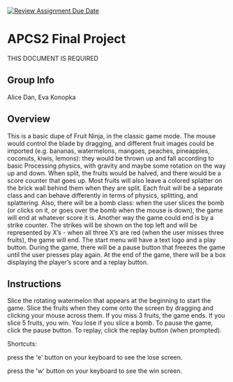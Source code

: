 [![Review Assignment Due Date](https://classroom.github.com/assets/deadline-readme-button-24ddc0f5d75046c5622901739e7c5dd533143b0c8e959d652212380cedb1ea36.svg)](https://classroom.github.com/a/syDSSnTt)
# APCS2 Final Project
THIS DOCUMENT IS REQUIRED
## Group Info
Alice Dan, Eva Konopka
## Overview

This is a basic dupe of Fruit Ninja, in the classic game mode. The mouse would control the blade by dragging, and different fruit images could be imported (e.g. bananas, watermelons, mangoes, peaches, pineapples, coconuts, kiwis, lemons): they would be thrown up and fall according to basic Processing physics, with gravity and maybe some rotation on the way up and down. When split, the fruits would be halved, and there would be a score counter that goes up. Most fruits will also leave a colored splatter on the brick wall behind them when they are split. Each fruit will be a separate class and can behave differently in terms of physics, splitting, and splattering. Also, there will be a bomb class: when the user slices the bomb (or clicks on it, or goes over the bomb when the mouse is down), the game will end at whatever score it is. Another way the game could end is by a strike counter. The strikes will be shown on the top left and will be represented by X’s - when all three X’s are red (when the user misses three fruits), the game will end. The start menu will have a text logo and a play button. During the game, there will be a pause button that freezes the game until the user presses play again. At the end of the game, there will be a box displaying the player’s score and a replay button.

## Instructions
Slice the rotating watermelon that appears at the beginning to start the game. Slice the fruits when they come onto the screen by dragging and clicking your mouse across them. If you miss 3 fruits, the game ends. If you slice 5 fruits, you win. You lose if you slice a bomb. To pause the game, click the pause button. To replay, click the replay button (when prompted). 

Shortcuts:

press the 'e' button on your keyboard to see the lose screen.

press the 'w' button on your keyboard to see the win screen.